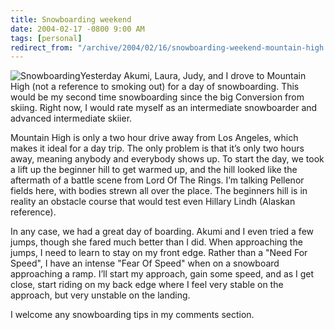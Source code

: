 ```yaml
---
title: Snowboarding weekend
date: 2004-02-17 -0800 9:00 AM
tags: [personal]
redirect_from: "/archive/2004/02/16/snowboarding-weekend-mountain-high.aspx/"
---
```


![Snowboarding](/images/Snowboarding.JPG)Yesterday Akumi, Laura, Judy,
and I drove to Mountain High (not a reference to smoking out) for a day
of snowboarding. This would be my second time snowboarding since the big
Conversion from skiing. Right now, I would rate myself as an
intermediate snowboarder and advanced intermediate skiier.

Mountain High is only a two hour drive away from Los Angeles, which
makes it ideal for a day trip. The only problem is that it’s only two
hours away, meaning anybody and everybody shows up. To start the day, we
took a lift up the beginner hill to get warmed up, and the hill looked
like the aftermath of a battle scene from Lord Of The Rings. I’m talking
Pellenor fields here, with bodies strewn all over the place. The
beginners hill is in reality an obstacle course that would test even
Hillary Lindh (Alaskan reference).

In any case, we had a great day of boarding. Akumi and I even tried a
few jumps, though she fared much better than I did. When approaching the
jumps, I need to learn to stay on my front edge. Rather than a "Need For
Speed", I have an intense "Fear Of Speed" when on a snowboard
approaching a ramp. I’ll start my approach, gain some speed, and as I
get close, start riding on my back edge where I feel very stable on the
approach, but very unstable on the landing.

I welcome any snowboarding tips in my comments section.

